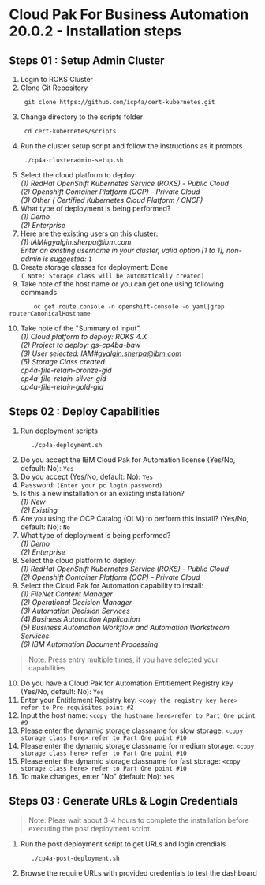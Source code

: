 # Cloud Pak For Business Automation 20.0.2 - Installation steps

## Steps 01 : Setup Admin Cluster

 1. Login to ROKS Cluster
 2. Clone Git Repository
      ```console
       git clone https://github.com/icp4a/cert-kubernetes.git
      ```
 3. Change directory to the scripts folder
      ```console
       cd cert-kubernetes/scripts
      ```
4. Run the cluster setup script and follow the instructions as it prompts 
      ```console
       ./cp4a-clusteradmin-setup.sh
      ```
5. Select the cloud platform to deploy: </br>
       _(1) RedHat OpenShift Kubernetes Service (ROKS) - Public Cloud </br>
       (2) Openshift Container Platform (OCP) - Private Cloud </br>
       (3) Other ( Certified Kubernetes Cloud Platform / CNCF)_ </br>
6. What type of deployment is being performed? </br>
       _(1) Demo </br>
       (2) Enterprise_ </br>
7. Here are the existing users on this cluster: </br>
       _(1) IAM#gyalgin.sherpa@ibm.com_ </br>
       _Enter an existing username in your cluster, valid option [1 to 1], non-admin is suggested:_ `1`
8. Create storage classes for deployment: Done </br>
   `( Note: Storage class will be automatically created)`
9. Take note of the host name or you can get one using following commands
 ```console
        oc get route console -n openshift-console -o yaml|grep routerCanonicalHostname
 ```
10. Take note of the "Summary of input" </br>
         _(1) Cloud platform to deploy: ROKS 4.X </br>
         (2) Project to deploy: gs-cp4ba-baw </br>
         (3) User selected: IAM#gyalgin.sherpa@ibm.com </br>
         (5) Storage Class created: </br>
            cp4a-file-retain-bronze-gid </br>
            cp4a-file-retain-silver-gid </br>
            cp4a-file-retain-gold-gid_ </br>
   
## Steps 02 : Deploy Capabilities
1. Run deployment scripts
   ```console
      ./cp4a-deployment.sh
   ```
2. Do you accept the IBM Cloud Pak for Automation license (Yes/No, default: No): `Yes` </br>
3. Do you accept (Yes/No, default: No): `Yes` </br>
4. Password: `(Enter your pc login password)`</br>
5. Is this a new installation or an existing installation?</br>
      _(1) New </br>
      (2) Existing_ </br>
 6. Are you using the OCP Catalog (OLM) to perform this install? (Yes/No, default: No): `No`</br>
 7. What type of deployment is being performed?</br>
      _(1) Demo</br>
      (2) Enterprise_ </br>
 8. Select the cloud platform to deploy:</br>
      _(1) RedHat OpenShift Kubernetes Service (ROKS) - Public Cloud</br>
      (2) Openshift Container Platform (OCP) - Private Cloud_</br>
 9. Select the Cloud Pak for Automation capability to install:</br>
       _(1) FileNet Content Manager</br>
       (2) Operational Decision Manager</br>
       (3) Automation Decision Services</br>
       (4) Business Automation Application</br>
       (5) Business Automation Workflow and Automation Workstream Services</br>
       (6) IBM Automation Document Processing_ </br>
      
> Note: Press entry multiple times, if you have selected your capabilities.</br>

10. Do you have a Cloud Pak for Automation Entitlement Registry key (Yes/No, default: No): `Yes`</br>
11. Enter your Entitlement Registry key: `<copy the registry key here> refer to Pre-requisites point #2`</br>
12. Input the host name: `<copy the hostname here>refer to Part One point #9`</br>
13. Please enter the dynamic storage classname for slow storage: `<copy storage class here> refer to Part One point #10` </br>
14. Please enter the dynamic storage classname for medium storage: `<copy storage class here> refer to Part One point #10` </br>
15. Please enter the dynamic storage classname for fast storage: `<copy storage class here> refer to Part One point #10` </br>
16. To make changes, enter "No" (default: No): `Yes`</br>

## Steps 03 : Generate URLs & Login Credentials 
> Note: Pleas wait about 3-4 hours to complete the installation before executing the post deployment script.</br>
1. Run the post deployment script to get URLs and login crendials
   ```console
      ./cp4a-post-deployment.sh
   ```
2. Browse the require URLs with provided credentials to test the dashboard
